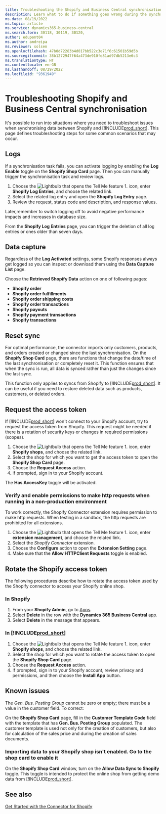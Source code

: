 ```yaml
---
title: Troubleshooting the Shopify and Business Central synchronisation
description: Learn what to do if something goes wrong during the synchronisation of data between Shopify and Business Central
ms.date: 08/19/2022
ms.topic: article
ms.service: dynamics365-business-central
ms.search.form: 30118, 30119, 30120,
author: edupont04
ms.author: andreipa
ms.reviewer: solsen
ms.openlocfilehash: 47b0d72283b4d017bb522c3e71f6c61501b59d5b
ms.sourcegitcommit: 38b1272947f64a473de910fe81ad97db5213e6c3
ms.translationtype: HT
ms.contentlocale: en-GB
ms.lasthandoff: 08/29/2022
ms.locfileid: "9361949"
---
```

# <a name="troubleshooting-shopify-and-business-central-synchronization"></a>Troubleshooting Shopify and Business Central synchronisation

It's possible to run into situations where you need to troubleshoot issues when synchronising data between Shopify and [!INCLUDE[prod_short](../includes/prod_short.md)]. This page defines troubleshooting steps for some common scenarios that may occur.

## <a name="logs"></a>Logs

If a synchronisation task fails, you can activate logging by enabling the **Log Enable** toggle on the **Shopify Shop Card** page. Then you can manually trigger the synchronisation task and review logs.

1. Choose the ![Lightbulb that opens the Tell Me feature 1.](../media/ui-search/search_small.png "Tell me what you want to do") icon, enter **Shopify Log Entries**, and choose the related link.
2. Select the related log entry and open the **Shopify Log Entry** page.
3. Review the request, status code and description, and response values.

Later,remember to switch logging off to avoid negative performance impacts and increases in database size.

From the **Shopify Log Entries** page, you can trigger the deletion of all log entries or ones older than seven days.

## <a name="data-capture"></a>Data capture

Regardless of the **Log Activated** settings, some Shopify responses always get logged so you can inspect or download them using the **Data Capture List** page.

Choose the **Retrieved Shopify Data** action on one of following pages:

- **Shopify order**
- **Shopify order fulfillments**
- **Shopify order shipping costs**
- **Shopify order transactions**
- **Shopify payouts**
- **Shopify payment transactions**
- **Shopify transactions**

## <a name="reset-sync"></a>Reset sync

For optimal performance, the connector imports only customers, products, and orders created or changed since the last synchronisation. On the **Shopify Shop Card** page, there are functions that change the date/time of the last synchronisation or completely reset it. This function ensures that when the sync is run, all data is synced rather than just the changes since the last sync.

This function only applies to syncs from Shopify to [!INCLUDE[prod_short](../includes/prod_short.md)]. It can be useful if you need to restore deleted data such as products, customers, or deleted orders.

## <a name="request-the-access-token"></a>Request the access token

If [!INCLUDE[prod_short](../includes/prod_short.md)] won't connect to your Shopify account, try to request the access token from Shopify. This request might be needed if there is a rotation of security keys or changes in required permissions (scopes).

1. Choose the ![Lightbulb that opens the Tell Me feature 1.](../media/ui-search/search_small.png "Tell me what you want to do") icon, enter **Shopify shops**, and choose the related link.
2. Select the shop for which you want to get the access token to open the **Shopify Shop Card** page.
3. Choose the **Request Access** action.
4. If prompted, sign in to your Shopify account.

The **Has AccessKey** toggle will be activated.

### <a name="verify-and-enable-permissions-to-make-http-requests-when-running-in-a-non-production-environment"></a>Verify and enable permissions to make http requests when running in a non-production environment

To work correctly, the Shopify Connector extension requires permission to make http requests. When testing in a sandbox, the http requests are prohibited for all extensions.

1. Choose the ![Lightbulb that opens the Tell Me feature 1.](../media/ui-search/search_small.png "Tell me what you want to do") icon, enter **extension management**, and choose the related link.
2. Select the *Shopify Connector* extension.
3. Choose the **Configure** action to open the **Extension Setting** page.
4. Make sure that the **Allow HTTPClient Requests** toggle is enabled.

## <a name="rotate-the-shopify-access-token"></a>Rotate the Shopify access token

The following procedures describe how to rotate the access token used by the Shopify connector to access your Shopify online shop.

### <a name="in-shopify"></a>In Shopify

1. From your **Shopify Admin**, go to [Apps](https://www.shopify.com/admin/apps).
2. Select **Delete** in the row with the **Dynamics 365 Business Central** app.
3. Select **Delete** in the message that appears.

### <a name="in-prod_short"></a>In [!INCLUDE[prod_short](../includes/prod_short.md)]

1. Choose the ![Lightbulb that opens the Tell Me feature 1.](../media/ui-search/search_small.png "Tell me what you want to do") icon, enter **Shopify shops**, and choose the related link.
2. Select the shop for which you want to rotate the access token to open the **Shopify Shop Card** page.
3. Choose the **Request Access** action.
4. If prompted, sign in to your Shopify account, review privacy and permissions, and then choose the **Install App** button.

## <a name="known-issues"></a>Known issues

The *Gen. Bus. Posting Group* cannot be zero or empty; there must be a value in the customer field. To correct:

On the **Shopify Shop Card** page, fill in the **Customer Template Code** field with the template that has **Gen. Bus. Posting Group** populated. The customer template is used not only for the creation of customers, but also for calculation of the sales price and during the creation of sales documents.

### <a name="importing-data-to-your-shopify-shop-isnt-enabled-go-to-the-shop-card-to-enable-it"></a>Importing data to your Shopify shop isn't enabled. Go to the shop card to enable it

On the **Shopify Shop Card** window, turn on the **Allow Data Sync to Shopify** toggle.  This toggle is intended to protect the online shop from getting demo data from [!INCLUDE[prod_short](../includes/prod_short.md)].

## <a name="see-also"></a>See also 

[Get Started with the Connector for Shopify](get-started.md)